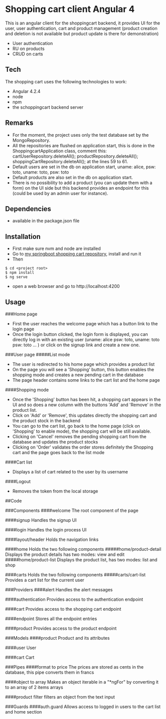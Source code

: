 # Shopping cart client Angular 4

This is an angular client for the shoppingcart backend, it provides UI for the user, user authentication, cart and
product management (product creation and deletion is not available but product update is there for demonstration)

  - User authentication
  - RU on products
  - CRUD on carts

## Tech

The shopping cart uses the following technologies to work:

* Angular 4.2.4
* node
* npm
* the schoppingcart backend server

## Remarks
 * For the moment, the project uses only the test database set by the MongoRepository.
 * All the repositories are flushed on application start, this is done in the ShoppingcartApplication class, comment this:
 					cartUserRepository.deleteAll();
 					productRepository.deleteAll();
 					shoppingCartRepository.deleteAll();
 					at the lines 59 to 61.
 * Default users are set in the db on application start, uname: alice, psw: toto, uname: toto, psw: toto
 * Default products are also set in the db on application start.
 * There is no possibility to add a product (you can update them with a form) on the UI side but this backend provides an
 endpoint for this (could be used by an admin user for instance).

## Dependencies

* available in the package.json file

## Installation
* First make sure nvm and node are installed
* Go to [my springboot shopping cart repository](https://github.com/onizukaek/shoppingcart), install and run it
* Then
```
$ cd <project root>
$ npm install
$ ng serve
```

* open a web browser and go to http://localhost:4200

## Usage

###Home page
* First the user reaches the welcome page which has a button link to the login page
* Once the login button clicked, the login form is displayed, you can directly log in with an existing user
(uname: alice psw: toto, uname: toto psw: toto ... ) or click on the signup link and create a new one.

###User page
#####List mode
* The user is redirected to his home page which provides a product list
* On the page you will see a 'Shopping' button, this button enables the shopping mode and creates a new pending cart in the database
* The page header contains some links to the cart list and the home page

####Shopping mode
* Once the 'Shopping' button has been hit, a shopping cart appears in the UI and so does a new column with the buttons 
'Add' and 'Remove' in the product list.
* Click on 'Add' or 'Remove', this updates directly the shopping cart and the product stock in the backend
* You can go to the cart list, go back to the home page (click on 'Shopping' to enable mode), the shopping cart will
 be still available.
* Clicking on 'Cancel' removes the pending shopping cart from the database and updates the product stocks
* Clicking on 'Order' validates the order stores definitely the Shopping cart and the page goes back to the list mode

####Cart list
* Displays a list of cart related to the user by its username

####Logout
* Removes the token from the local storage

##Code

###Components
####welcome
The root component of the page

####signup
Handles the signup UI

####login
Handles the login process UI

####layout/header
Holds the navigation links

####home
Holds the two following components
#####home/product-detail
Displays the product details has two modes: view and edit
#####home/product-list
Displays the product list, has two modes: list and shop

####carts
Holds the two following components
#####carts/cart-list
Provides a cart list for the current user

###Providers
####alert
Handles the alert messages

####authentication
Provides access to the authentication endpoint

####cart
Provides access to the shopping cart endpoint

####endpoint
Stores all the endpoint entries

####product
Provides access to the product endpoint

###Models
####product
Product and its attributes

####user
User

####cart
Cart

###Pipes
####format to price
The prices are stored as cents in the database, this pipe converts them in francs

####object to array
Makes an object iterable in a "*ngFor" by converting it to an array of 2 items arrays
 
####product filter
filters an object from the text input
 
###Guards
####auth.guard
Allows access to logged in users to the cart list and home section





